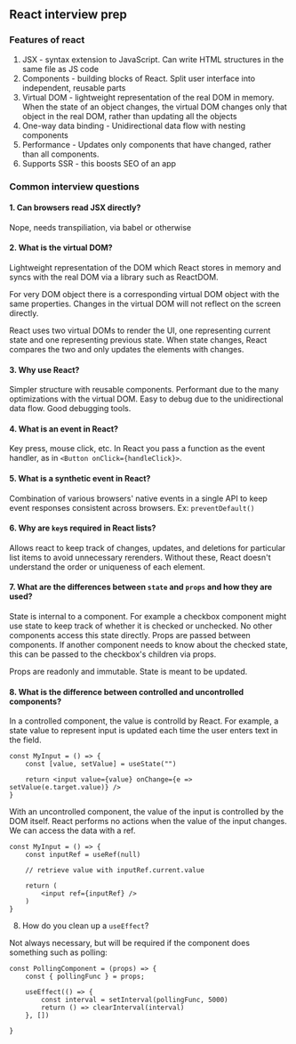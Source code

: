 ## React interview prep

### Features of react

1. JSX - syntax extension to JavaScript. Can write HTML structures in the same file as JS code
2. Components - building blocks of React. Split user interface into independent, reusable parts
3. Virtual DOM - lightweight representation of the real DOM in memory. When the state of an object changes, the virtual DOM changes only that object in the real DOM, rather than updating all the objects
4. One-way data binding - Unidirectional data flow with nesting components
5. Performance - Updates only components that have changed, rather than all components.
6. Supports SSR - this boosts SEO of an app

### Common interview questions

#### 1. Can browsers read JSX directly?

Nope, needs transpiliation, via babel or otherwise

#### 2. What is the virtual DOM?

Lightweight representation of the DOM which React stores in memory and syncs with the real DOM via a library such as ReactDOM.

For very DOM object there is a corresponding virtual DOM object with the same properties. Changes in the virtual DOM will not reflect on the screen directly.

React uses two virtual DOMs to render the UI, one representing current state and one representing previous state. When state changes, React compares the two and only updates the elements with changes.

#### 3. Why use React?

Simpler structure with reusable components. Performant due to the many optimizations with the virtual DOM. Easy to debug due to the unidirectional data flow. Good debugging tools.

#### 4. What is an event in React?

Key press, mouse click, etc. In React you pass a function as the event handler, as in `<Button onClick={handleClick}>`.

#### 5. What is a synthetic event in React?

Combination of various browsers' native events in a single API to keep event responses consistent across browsers. Ex: `preventDefault()`

#### 6. Why are `key`s required in React lists?

Allows react to keep track of changes, updates, and deletions for particular list items to avoid unnecessary rerenders. Without these, React doesn't understand the order or uniqueness of each element.

#### 7. What are the differences between `state` and `props` and how they are used?

State is internal to a component. For example a checkbox component might use state to keep track of whether it is checked or unchecked. No other components access this state directly. Props are passed between components. If another component needs to know about the checked state, this can be passed to the checkbox's children via props.

Props are readonly and immutable. State is meant to be updated.

#### 8. What is the difference between controlled and uncontrolled components?

In a controlled component, the value is controlld by React. For example, a state value to represent input is updated each time the user enters text in the field.

```
const MyInput = () => {
    const [value, setValue] = useState("")

    return <input value={value} onChange={e => setValue(e.target.value)} />
}
```

With an uncontrolled component, the value of the input is controlled by the DOM itself. React performs no actions when the value of the input changes. We can access the data with a ref.

```
const MyInput = () => {
    const inputRef = useRef(null)

    // retrieve value with inputRef.current.value

    return (
        <input ref={inputRef} />
    )
}
```

8. How do you clean up a `useEffect`?

Not always necessary, but will be required if the component does something such as polling:

```
const PollingComponent = (props) => {
    const { pollingFunc } = props;

    useEffect(() => {
        const interval = setInterval(pollingFunc, 5000)
        return () => clearInterval(interval)
    }, [])

}
```
